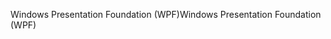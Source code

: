 <span data-ttu-id="742b4-101">Windows Presentation Foundation (WPF)</span><span class="sxs-lookup"><span data-stu-id="742b4-101">Windows Presentation Foundation (WPF)</span></span>